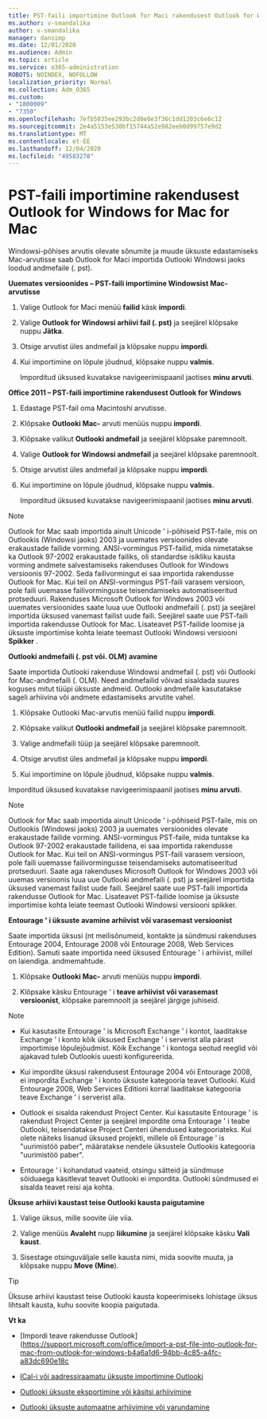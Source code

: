 ```yaml
---
title: PST-faili importimine Outlook for Maci rakendusest Outlook for Windows
ms.author: v-smandalika
author: v-smandalika
manager: dansimp
ms.date: 12/01/2020
ms.audience: Admin
ms.topic: article
ms.service: o365-administration
ROBOTS: NOINDEX, NOFOLLOW
localization_priority: Normal
ms.collection: Adm_O365
ms.custom:
- "1800009"
- "7350"
ms.openlocfilehash: 7efb5035ee293bc2d0e8e3f36c1dd1203c6e6c12
ms.sourcegitcommit: 2e4a5153e530bf15744a52e982eeb0d99757e9d2
ms.translationtype: MT
ms.contentlocale: et-EE
ms.lasthandoff: 12/04/2020
ms.locfileid: "49583278"
---
```

# <a name="import-a-pst-file-from-outlook-for-windows-to-outlook-for-mac"></a>PST-faili importimine rakendusest Outlook for Windows for Mac for Mac 

Windowsi-põhises arvutis olevate sõnumite ja muude üksuste edastamiseks Mac-arvutisse saab Outlook for Maci importida Outlooki Windowsi jaoks loodud andmefaile (. pst).

**Uuemates versioonides – PST-faili importimine Windowsist Mac-arvutisse**

1. Valige Outlook for Maci menüü **failid** käsk **impordi**.

2. Valige **Outlook for Windowsi arhiivi fail (. pst)** ja seejärel klõpsake nuppu **Jätka**.

3. Otsige arvutist üles andmefail ja klõpsake nuppu **impordi**.

4. Kui importimine on lõpule jõudnud, klõpsake nuppu **valmis**.

   Imporditud üksused kuvatakse navigeerimispaanil jaotises **minu arvuti**.


**Office 2011 – PST-faili importimine rakendusest Outlook for Windows**

1. Edastage PST-fail oma Macintoshi arvutisse.

2. Klõpsake **Outlooki Mac-** arvuti menüüs nuppu **impordi**.

3. Klõpsake valikut **Outlooki andmefail** ja seejärel klõpsake paremnoolt.

4. Valige **Outlook for Windowsi andmefail** ja seejärel klõpsake paremnoolt.

5. Otsige arvutist üles andmefail ja klõpsake nuppu **impordi**.

6. Kui importimine on lõpule jõudnud, klõpsake nuppu **valmis**.

   Imporditud üksused kuvatakse navigeerimispaanil jaotises **minu arvuti**.

> [!NOTE]
> Outlook for Mac saab importida ainult Unicode ' i-põhiseid PST-faile, mis on Outlookis (Windowsi jaoks) 2003 ja uuemates versioonides olevate erakaustade failide vorming. ANSI-vormingus PST-failid, mida nimetatakse ka Outlook 97-2002 erakaustade failiks, oli standardse isikliku kausta vorming andmete salvestamiseks rakenduses Outlook for Windows versioonis 97-2002. Seda failivormingut ei saa importida rakendusse Outlook for Mac. Kui teil on ANSI-vormingus PST-faili varasem versioon, pole faili uuemasse failivormingusse teisendamiseks automatiseeritud protseduuri. Rakenduses Microsoft Outlook for Windows 2003 või uuemates versioonides saate luua uue Outlooki andmefaili (. pst) ja seejärel importida üksused vanemast failist uude faili. Seejärel saate uue PST-faili importida rakendusse Outlook for Mac. Lisateavet PST-failide loomise ja üksuste importimise kohta leiate teemast Outlooki Windowsi versiooni **Spikker** .

**Outlooki andmefaili (. pst või. OLM) avamine**

Saate importida Outlooki rakenduse Windowsi andmefail (. pst) või Outlooki for Mac-andmefaili (. OLM). Need andmefailid võivad sisaldada suures koguses mitut tüüpi üksuste andmeid. Outlooki andmefaile kasutatakse sageli arhiivina või andmete edastamiseks arvutite vahel.

1. Klõpsake Outlooki Mac-arvutis menüü failid nuppu **impordi**.

2. Klõpsake valikut **Outlooki andmefail** ja seejärel klõpsake paremnoolt.

3. Valige andmefaili tüüp ja seejärel klõpsake paremnoolt.

4. Otsige arvutist üles andmefail ja klõpsake nuppu **impordi**.

5. Kui importimine on lõpule jõudnud, klõpsake nuppu **valmis**.

Imporditud üksused kuvatakse navigeerimispaanil jaotises **minu arvuti**.

> [!NOTE]
> Outlook for Mac saab importida ainult Unicode ' i-põhiseid PST-faile, mis on Outlookis (Windowsi jaoks) 2003 ja uuemates versioonides olevate erakaustade failide vorming. ANSI-vormingus PST-faile, mida tuntakse ka Outlook 97-2002 erakaustade failidena, ei saa importida rakendusse Outlook for Mac. Kui teil on ANSI-vormingus PST-faili varasem versioon, pole faili uuemasse failivormingusse teisendamiseks automatiseeritud protseduuri. Saate aga rakenduses Microsoft Outlook for Windows 2003 või uuemas versioonis luua uue Outlooki andmefaili (. pst) ja seejärel importida üksused vanemast failist uude faili. Seejärel saate uue PST-faili importida rakendusse Outlook for Mac. Lisateavet PST-failide loomise ja üksuste importimise kohta leiate teemast Outlooki Windowsi versiooni spikker. 

**Entourage ' i üksuste avamine arhiivist või varasemast versioonist**

Saate importida üksusi (nt meilisõnumeid, kontakte ja sündmusi rakenduses Entourage 2004, Entourage 2008 või Entourage 2008, Web Services Edition). Samuti saate importida need üksused Entourage ' i arhiivist, millel on laiendiga. andmemahtude.

1. Klõpsake **Outlooki Mac-** arvuti menüüs nuppu **impordi**.

2. Klõpsake käsku Entourage ' i **teave arhiivist või varasemast versioonist**, klõpsake paremnoolt ja seejärel järgige juhiseid.

> [!NOTE]
- Kui kasutasite Entourage ' is Microsoft Exchange ' i kontot, laaditakse Exchange ' i konto kõik üksused Exchange ' i serverist alla pärast importimise lõpulejõudmist. Kõik Exchange ' i kontoga seotud reeglid või ajakavad tuleb Outlookis uuesti konfigureerida.

- Kui impordite üksusi rakendusest Entourage 2004 või Entourage 2008, ei impordita Exchange ' i konto üksuste kategooria teavet Outlooki. Kuid Entourage 2008, Web Services Editioni korral laaditakse kategooria teave Exchange ' i serverist alla.

- Outlook ei sisalda rakendust Project Center. Kui kasutasite Entourage ' is rakendust Project Center ja seejärel impordite oma Entourage ' i teabe Outlooki, teisendatakse Project Centeri ühendused kategooriateks. Kui olete näiteks lisanud üksused projekti, millele oli Entourage ' is "uurimistöö paber", määratakse nendele üksustele Outlookis kategooria "uurimistöö paber".

- Entourage ' i kohandatud vaateid, otsingu sätteid ja sündmuse sõiduaega käsitlevat teavet Outlooki ei impordita. Outlooki sündmused ei sisalda teavet reisi aja kohta.

**Üksuse arhiivi kaustast teise Outlooki kausta paigutamine**

1. Valige üksus, mille soovite üle viia.

2. Valige menüüs **Avaleht** nupp **liikumine** ja seejärel klõpsake käsku **Vali kaust**.

3. Sisestage otsinguväljale selle kausta nimi, mida soovite muuta, ja klõpsake nuppu **Move (Mine**).

> [!TIP]
> Üksuse arhiivi kaustast teise Outlooki kausta kopeerimiseks lohistage üksus lihtsalt kausta, kuhu soovite koopia paigutada.

**Vt ka**

- [Impordi teave rakendusse Outlook] (https://support.microsoft.com/office/import-a-pst-file-into-outlook-for-mac-from-outlook-for-windows-b4a6a1d6-94bb-4c85-a4fc-a83dc690e18c

- [ICal-i või aadressiraamatu üksuste importimine Outlooki](https://support.microsoft.com/office/import-ical-or-address-book-items-into-outlook-for-mac-0450a248-6a40-4f84-ba9c-6c545bc11639)


- [Outlooki üksuste eksportimine või käsitsi arhiivimine](https://support.microsoft.com/office/export-items-to-an-archive-file-in-outlook-for-mac-281a62bf-cc42-46b1-9ad5-6bda80ca3106)

- [Outlooki üksuste automaatne arhiivimine või varundamine](https://support.microsoft.com/office/automatically-archive-or-back-up-outlook-for-mac-items-441fcce5-2262-4b64-ac8c-fa949df989f5)
